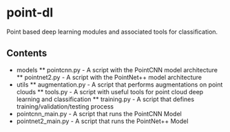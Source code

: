 # point-dl
Point based deep learning modules and associated tools for classification.

## Contents
* models
** pointcnn.py - A script with the PointCNN model architecture
** pointnet2.py - A script with the PointNet++ model architecture
* utils
** augmentation.py - A script that performs augmentations on point clouds
** tools.py - A script with useful tools for point cloud deep learning and classification
** training.py - A script that defines training/validation/testing process
* pointcnn_main.py - A script that runs the PointCNN Model
* pointnet2_main.py - A script that runs the PointNet++ Model

